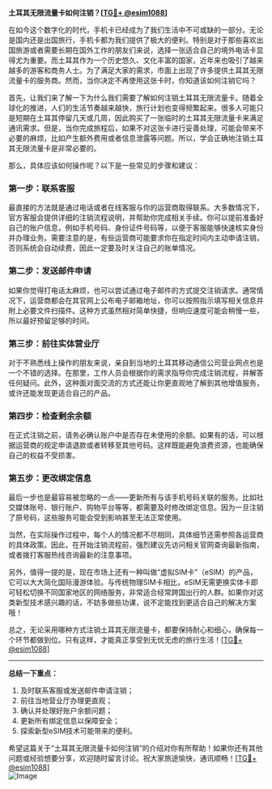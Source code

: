 **土耳其无限流量卡如何注销？[[TG💪+ @esim1088](https://t.me/s/esim1088)]**

在如今这个数字化的时代，手机卡已经成为了我们生活中不可或缺的一部分。无论是国内还是出国旅行，手机卡都为我们提供了极大的便利。特别是对于那些喜欢出国旅游或者需要长期在国外工作的朋友们来说，选择一张适合自己的境外电话卡显得尤为重要。而土耳其作为一个历史悠久、文化丰富的国家，近年来也吸引了越来越多的游客和商务人士。为了满足大家的需求，市面上出现了许多提供土耳其无限流量卡的服务商。然而，当你决定不再使用这张卡时，你知道该如何注销它吗？

首先，让我们来了解一下为什么我们需要了解如何注销土耳其无限流量卡。随着全球化的推进，人们的生活节奏越来越快，旅行计划也变得频繁起来。很多人可能只是短期在土耳其停留几天或几周，因此购买了一张临时的土耳其无限流量卡来满足通讯需求。但是，当你完成旅程后，如果不对这张卡进行妥善处理，可能会带来不必要的麻烦，比如产生额外费用或者信息泄露等问题。所以，学会正确地注销土耳其无限流量卡是非常必要的。

那么，具体应该如何操作呢？以下是一些常见的步骤和建议：

### **第一步：联系客服**
最直接的方法就是通过电话或者在线客服与你的运营商取得联系。大多数情况下，官方客服会提供详细的注销流程说明，并帮助你完成相关手续。你可以提前准备好自己的账户信息，例如手机号码、身份证件号码等，以便于客服能够快速核实身份并办理业务。需要注意的是，有些运营商可能要求你在指定时间内主动申请注销，否则系统会自动续费，因此一定要及时关注自己的账单情况。

### **第二步：发送邮件申请**
如果你觉得打电话太麻烦，也可以尝试通过电子邮件的方式提交注销请求。通常情况下，运营商都会在其官网上公布电子邮箱地址，你可以按照指示填写相关信息并附上必要文件扫描件。这种方式虽然相对简单快捷，但响应速度可能会稍慢一些，所以最好预留足够的时间。

### **第三步：前往实体营业厅**
对于不熟悉线上操作的朋友来说，亲自到当地的土耳其移动通信公司营业网点也是一个不错的选择。在那里，工作人员会根据你的需求指导你完成注销流程，并解答任何疑问。此外，这种面对面交流的方式还能让你更直观地了解到其他增值服务，或许还能发现更适合自己的产品。

### **第四步：检查剩余余额**
在正式注销之前，请务必确认账户中是否存在未使用的余额。如果有的话，可以根据运营商的规定申请退款或者转移至其他号码。这样既能避免浪费资源，也能确保自己的权益不受损害。

### **第五步：更改绑定信息**
最后一步也是最容易被忽略的一点——更新所有与该手机号码关联的服务。比如社交媒体账号、银行账户、购物平台等等，都需要及时修改绑定信息。因为一旦注销了原号码，这些服务可能会受到影响甚至无法正常使用。

当然，在实际操作过程中，每个人的情况都不尽相同，具体细节还需参照各运营商的具体政策。因此，在开始注销流程前，强烈建议先访问相关官网查询最新指南，或者拨打客服热线咨询最新的注意事项。

另外，值得一提的是，现在市场上还有一种叫做“虚拟SIM卡”（eSIM）的产品，它可以大大简化国际漫游体验。与传统物理SIM卡相比，eSIM无需更换实体卡即可轻松切换不同国家地区的网络服务，非常适合经常跨国出行的人群。如果你对这类新型技术感兴趣的话，不妨多做些功课，说不定能找到更适合自己的解决方案哦！

总之，无论采用哪种方式注销土耳其无限流量卡，都要保持耐心和细心，确保每一个环节都做到位。只有这样，才能真正享受到无忧无虑的旅行生活！[[TG💪+ @esim1088](https://t.me/s/esim1088)]

---

**总结一下重点：**
1. 及时联系客服或发送邮件申请注销；
2. 前往当地营业厅办理更直观；
3. 确认并处理好账户余额问题；
4. 更新所有绑定信息以保障安全；
5. 探索新型eSIM技术可能带来的便利。

希望这篇关于“土耳其无限流量卡如何注销”的介绍对你有所帮助！如果你还有其他问题或经验想要分享，欢迎随时留言讨论。祝大家旅途愉快，通讯顺畅！[[TG💪+ @esim1088](https://t.me/s/esim1088)]  
![Image](https://i.postimg.cc/4NQfJmqS/Snipaste-2025-05-13-00-14-12.png)